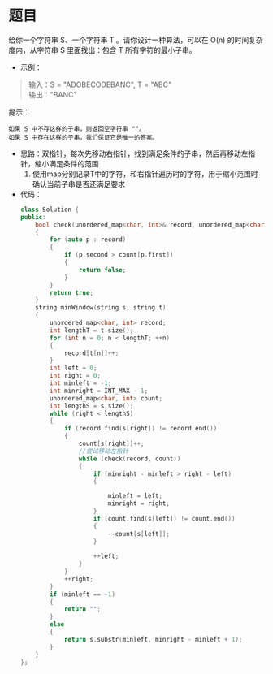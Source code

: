 # 题目
给你一个字符串 S、一个字符串 T 。请你设计一种算法，可以在 O(n) 的时间复杂度内，从字符串 S 里面找出：包含 T 所有字符的最小子串。

* 示例：
>输入：S = "ADOBECODEBANC", T = "ABC"<br>
输出："BANC"

 

提示：

    如果 S 中不存这样的子串，则返回空字符串 ""。
    如果 S 中存在这样的子串，我们保证它是唯一的答案。
    
* 思路：双指针，每次先移动右指针，找到满足条件的子串，然后再移动左指针，缩小满足条件的范围
    1. 使用map分别记录T中的字符，和右指针遍历时的字符，用于缩小范围时确认当前子串是否还满足要求
* 代码：
    ```C++
    class Solution {
    public:
        bool check(unordered_map<char, int>& record, unordered_map<char, int>& count)
        {
            for (auto p : record)
            {
                if (p.second > count[p.first])
                {
                    return false;
                }
            }
            return true;
        }
        string minWindow(string s, string t)
        {
            unordered_map<char, int> record;
            int lengthT = t.size();
            for (int n = 0; n < lengthT; ++n)
            {
                record[t[n]]++;
            }
            int left = 0;
            int right = 0;
            int minleft = -1;
            int minright = INT_MAX - 1;
            unordered_map<char, int> count;
            int lengthS = s.size();
            while (right < lengthS)
            {
                if (record.find(s[right]) != record.end())
                {
                    count[s[right]]++;
                    //尝试移动左指针
                    while (check(record, count))
                    {
                        if (minright - minleft > right - left)
                        {

                            minleft = left;
                            minright = right;
                        }
                        if (count.find(s[left]) != count.end())
                        {
                            --count[s[left]];
                        }
                        
                        ++left;
                    }
                }
                ++right;
            }
            if (minleft == -1)
            {
                return "";
            }
            else
            {
                return s.substr(minleft, minright - minleft + 1);
            }
        }
    };
    ```